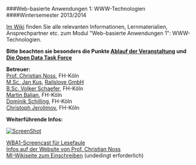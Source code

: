 ###Web-basierte Anwendungen 1: WWW-Technologien
####Wintersemester 2013/2014

[Im Wiki](https://github.com/fh-koeln/wba1-2013/wiki) finden Sie alle relevanten Informationen,
Lernmaterialien, Ansprechpartner etc. zum Modul "Web-basierte Anwendungen 1": WWW-Technologien.

**Bitte beachten sie besonders die Punkte [Ablauf der Veranstaltung](https://github.com/fh-koeln/wba1-2013/wiki/Ablauf-der-Veranstaltung) und [Die Open Data Task Force](https://github.com/fh-koeln/wba1-2013/wiki/Die-Open-Data-Task-Force)**

**Betreuer:**  
[Prof. Christian Noss](https://github.com/fh-koeln/wba1-2013/wiki/Christian-Noss), FH-Köln  
[M.Sc. Jan Kus](https://github.com/koos), [Railslove GmbH](http://railslove.com)  
[B.Sc. Volker Schaefer](https://github.com/vschaefer), FH-Köln  
[Martin Baljan](https://github.com/mbaljan), FH-Köln  
[Dominik Schilling](https://github.com/ocean90), FH-Köln  
[Christoph Jerolimov](https://github.com/jerolimov), FH-Köln  

**Weiterführende Infos:**  

[![ScreenShot](https://raw.github.com/fh-koeln/wba1-2013/gh-pages/webpage/images/screencast.png)](http://www.youtube.com/watch?v=4KeUaWF3jHQ)

[WBA1-Screencast für Lesefaule](http://www.youtube.com/watch?v=4KeUaWF3jHQ)  
[Infos auf der Website von Prof. Christian Noss](http://christian-noss.de/blog/mu/blog/2013/09/26/wba1-2013-jetzt-gehts-looooos/)  
[MI-Wikiseite zum Einschreiben](http://www.medieninformatik.fh-koeln.de/w/index.php/Web-basierte_Anwendungen_1:WS1314) (undedingt erforderlich)
